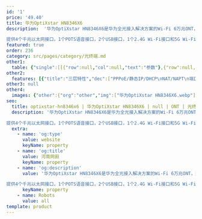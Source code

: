 ```yaml
---
id: '1'
price: '49.40'
title: 华为OptiXstar HN8346X6
description:  '华为OptiXstar HN8346X6是华为全光接入解决方案的Wi-Fi 6万兆ONT，通过XG-PON或非对称10G EPON技术实现用户的超宽带接入。

提供4个千兆以太网接口，1个POTS语音接口，2个USB接口，1个2.4G Wi-Fi接口和5G Wi-Fi接口，通过高性能的转发能力有效保障语音、数据和4K/VR的业务体验，为客户提供理想的全光接入解决方案和面向未来的业务支撑能力。'
featured: true
order: 236
category: src/pages/category/光终端.md
other1: 
  table: {"single":[[{"row":null,"col":null,"text":"参数"},{"row":null,"col":null,"text":"华为OptiXstar HN8346X6"}],[{"row":null,"col":null,"text":"尺寸（高×宽×深）"},{"row":null,"col":null,"text":"45mm x 185mm x 120mm（不含天线及脚垫）"}],[{"row":null,"col":null,"text":"重量（不包含适配器）"},{"row":null,"col":null,"text":"约 400g"}],[{"row":null,"col":null,"text":"工作环境温度"},{"row":null,"col":null,"text":"0°C ~ +40° C"}],[{"row":null,"col":null,"text":"工作环境湿度"},{"row":null,"col":null,"text":"5% RH ～ 95% RH，非凝结"}],[{"row":null,"col":null,"text":"整机供电"},{"row":null,"col":null,"text":"11 ～14V DC, 1.5 A"}],[{"row":null,"col":null,"text":"电源适配器输入"},{"row":null,"col":null,"text":"170 ～ 240 V AC，50/60 Hz"}],[{"row":null,"col":null,"text":"最大功耗"},{"row":null,"col":null,"text":"18W"}],[{"row":null,"col":null,"text":"网络侧接口"},{"row":null,"col":null,"text":"XG-PON/非对称10G-EPON"}],[{"row":null,"col":null,"text":"用户侧接口"},{"row":null,"col":null,"text":"1电话+4千兆+2USB+2.4G&5G Wi-Fi 6"}],[{"row":null,"col":null,"text":"存储"},{"row":null,"col":null,"text":"256M flash，512M RAM"}],[{"row":null,"col":null,"text":"安装方式"},{"row":null,"col":null,"text":"网络箱安装"}],[{"row":null,"col":null,"text":"PON接口"},{"row":null,"col":null,"text":"光纤接口：SC/UPC\nXG-PON：Class N1/N2a/E1\n非对称10G EPON：Class PRX 30\n接收灵敏度：\nXG-PON：-28dBm\n非对称10G EPON：-28.5dBm\n波长：\n上行1260-1280nm，下行1575-1580nm  (XG-PON/非对称10G EPON)\n支持带阻滤波器(WBF)\nGEM Port和TCONT之间灵活的映射\n认证方式：\nSN/Password/SN + Password/基于OMCI的双向认证(XG-PON)；\nMAC/Key/LOID(非对称10G EPON)\n支持上下行FEC( Forward Error Correction)\n支持SR、NSR的DBA\n上下行速率：\n上行2.5Gbps，下行10Gbps（XG-PON）；\n上行1.25Gbps，下行10Gpbs（非对称10G EPON）\n"}],[{"row":null,"col":null,"text":"WI-FI 6"},{"row":null,"col":null,"text":"IEEE 802.11 b/g/n/ax(2.4G)\nIEEE 802.11 a/n/ac/ax(5G)\n2×2 MIMO（2.4G&5G）\n天线增益：5dBi\nWMM(Wi-Fi Multi Media)\n多SSID\nWPS\n空口速率：\n574 Mbit/s(2.4G)；\n2402 Mbit/s(5G)\nBeamforming\nBand steering\nDOFDMA\nDMU-MIMO\nDOFDMA\n1024QAM\n160MHz 频宽\nWPA3"}],[{"row":null,"col":null,"text":"GE电接口"},{"row":null,"col":null,"text":"MAC 地址限制\nMAC 地址学习\n支持10Mbit/s、100Mbit/s、1000Mbit/s自适应"}],[{"row":null,"col":null,"text":"电话口"},{"row":null,"col":null,"text":"端口并接话机最大数：4\nG.711A/u，G.729a/b，G.722编解码\n支持T.30/T.38/G.711方式传真\nDTMF\n紧急呼叫（SIP 协议）"}],[{"row":null,"col":null,"text":"USB 口"},{"row":null,"col":null,"text":"USB 2.0\nUSB3.0"}]]}
other2:
  features: [{"title":"三层特性","dec":["PPPoE/静态IP/DHCP\nNAT/NAPT\n端口转发\nALG,UPnP\nDDNS/DNS server/DNS Client\nIPv6/IPv4双栈,DS-Lite\n静态路由/默认路由\n一个WAN承载多业务"]},{"title":"智能业务","dec":["防蹭网\nWi-Fi定时开关\nWi-Fi智能共享：Portal、802.1x认证基于Soft GRE的Wi-Fi"]},{"title":"智能运维","dec":["IPTV视频质量诊断(VMOS&eMDI)\nOLT发起的流氓ONT检测和隔离\n呼叫仿真/内、外线测试\nPPPOE/DHCP仿真测试\n一键诊断(Web)"]}]
other3: null
other4:
  images: {"other":{"org":"other","img":["华为OptiXstar HN8346X6.webp"]}}
seo:
  title: optixstar-hn8346x6 | 华为OptiXstar HN8346X6 | null | ONT | 光终端 | 企业光网络
  description: '华为OptiXstar HN8346X6是华为全光接入解决方案的Wi-Fi 6万兆ONT，通过XG-PON或非对称10G EPON技术实现用户的超宽带接入。

提供4个千兆以太网接口，1个POTS语音接口，2个USB接口，1个2.4G Wi-Fi接口和5G Wi-Fi接口，通过高性能的转发能力有效保障语音、数据和4K/VR的业务体验，为客户提供理想的全光接入解决方案和面向未来的业务支撑能力。'
  extra:
    - name: 'og:type'
      value: website
      keyName: property
    - name: 'og:title'
      value: 河南网田
      keyName: property
    - name: 'og:description'
      value: '华为OptiXstar HN8346X6是华为全光接入解决方案的Wi-Fi 6万兆ONT，通过XG-PON或非对称10G EPON技术实现用户的超宽带接入。

提供4个千兆以太网接口，1个POTS语音接口，2个USB接口，1个2.4G Wi-Fi接口和5G Wi-Fi接口，通过高性能的转发能力有效保障语音、数据和4K/VR的业务体验，为客户提供理想的全光接入解决方案和面向未来的业务支撑能力。'
      keyName: property
    - name: Robots
      value: all
template: product
---
```

